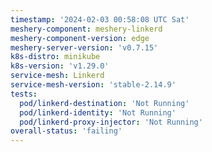 ```yaml
---
timestamp: '2024-02-03 00:58:08 UTC Sat'
meshery-component: meshery-linkerd
meshery-component-version: edge
meshery-server-version: 'v0.7.15'
k8s-distro: minikube
k8s-version: 'v1.29.0'
service-mesh: Linkerd
service-mesh-version: 'stable-2.14.9'
tests:
  pod/linkerd-destination: 'Not Running'
  pod/linkerd-identity: 'Not Running'
  pod/linkerd-proxy-injector: 'Not Running'
overall-status: 'failing'
---
```

